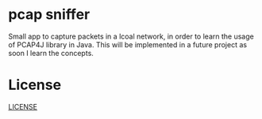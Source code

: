 # pcap sniffer

Small app to capture packets in a lcoal network, in order to learn the usage of PCAP4J library in Java. This will be implemented in a future project as soon I learn the concepts.

# License
[LICENSE](/LICENSE)
